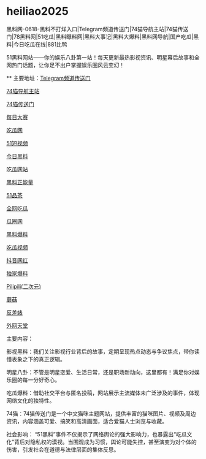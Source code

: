 # heiliao2025
黑料网-0618-黑料不打烊入口|Telegram频道传送门|74猫导航主站|74猫传送门|78黑料网|51吃瓜|黑料曝料网|黑料大事记|黑料大爆料|黑料网导航|国产吃瓜|黑料|今日吃瓜在线|881比鸭

51黑料网站——你的娱乐八卦第一站！每天更新最热影视资讯、明星幕后故事和全网热门话题，让你足不出户掌握娱乐圈风云变幻！

** 主要地址：<a href="https://74mao.com/">Telegram频道传送门</a>

<a href="https://74mao.com/">74猫导航主站</a>

<a href="https://74mao.com/">74猫传送门</a>

<a href="https://pc1-26.pages.dev/">每日大赛</a>

<a href="https://cg1-39.pages.dev/">吃瓜网</a>

<a href="https://pc2-25.pages.dev/">51短视频</a>

<a href="https://pc10-24.pages.dev/">今日黑料</a>

<a href="https://cg1-27.pages.dev/">吃瓜网站</a>

<a href="https://cg8-12.pages.dev/">黑料正能量</a>

<a href="https://pc8-34.pages.dev/">51品茶</a>

<a href="https://cg4-21.pages.dev/">全网吃瓜</a>

<a href="https://cg6-21.pages.dev/">瓜圈网</a>

<a href="https://cg5-24.pages.dev/">黑料爆料</a>

<a href="https://cg9-07.pages.dev/">吃瓜视频</a>

<a href="https://douyin-wanghong.pages.dev/">抖音网红</a>

<a href="https://dujia03.pages.dev/">独家爆料</a>

<a href="https://pilipili-03.pages.dev/">Pilipili(二次元)</a>

<a href="https://mogu03.pages.dev/">蘑菇</a>

<a href="https://fanchabiao-3.pages.dev/">反差婊</a>

<a href="https://waiwang-3.pages.dev/">外网天堂</a>

主要内容：

影视黑料：我们关注影视行业背后的故事，定期呈现热点动态与争议焦点，带你读懂表象之下的真正逻辑。

明星八卦：不管是明星恋爱、生活日常，还是职场新动向，这里都有！满足你对娱乐圈的每一分好奇心。

吃瓜爆料：借助社交平台与匿名投稿，网站展示主流媒体未广泛涉及的事件，体现网络文化的独特性。

74猫：74猫传送门是一个中文猫咪主题网站，提供丰富的猫咪图片、视频及周边资讯，内容涵盖可爱、搞笑和高清画面，适合爱猫人士浏览与收藏。

社会影响：
“51黑料”事件不仅揭示了网络舆论的强大影响力，也暴露出“吃瓜文化”背后对隐私权的漠视。当围观成为习惯，舆论可能失控，甚至演变为对个体的伤害，引发社会在道德与法律层面的集体反思。
